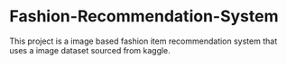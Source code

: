 # Fashion-Recommendation-System
 This project is a image based fashion item recommendation system that uses a image dataset sourced from kaggle.
